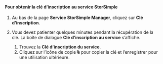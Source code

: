 #### <a name="to-get-the-storsimple-service-registration-key"></a>Pour obtenir la clé d’inscription au service StorSimple
1. Au bas de la page **Service StorSimple Manager**, cliquez sur **Clé d’inscription**.
2. Vous devez patienter quelques minutes pendant la récupération de la clé. La boîte de dialogue **Clé d’inscription au service** s’affiche.
   
   1. Trouvez la **Clé d’inscription du service**.
   2. Cliquez sur l’icône de copie ![](./media/storsimple-ova-get-service-registration-key/image6-include.png) pour copier la clé et l’enregistrer pour une utilisation ultérieure.



<!--HONumber=Nov16_HO3-->


